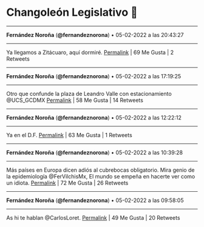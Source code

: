 # Changoleón Legislativo 🙈
*****
**Fernández Noroña** (**@fernandeznorona**) • 05-02-2022 a las 20:43:27
*****
Ya llegamos a Zitácuaro, aquí dormiré.
[Permalink](https://twitter.com/fernandeznorona/status/1490184338926977027) | 69 Me Gusta | 2 Retweets
*****
**Fernández Noroña** (**@fernandeznorona**) • 05-02-2022 a las 17:19:25
*****
Otro que confunde la plaza de Leandro Valle con estacionamiento ⁦@UCS_GCDMX⁩
[Permalink](https://twitter.com/fernandeznorona/status/1490132991263199234) | 58 Me Gusta | 14 Retweets
*****
**Fernández Noroña** (**@fernandeznorona**) • 05-02-2022 a las 12:22:12
*****
Ya en el D.F.
[Permalink](https://twitter.com/fernandeznorona/status/1490058197310320642) | 63 Me Gusta | 1 Retweets
*****
**Fernández Noroña** (**@fernandeznorona**) • 05-02-2022 a las 10:39:28
*****
Más países en Europa dicen adiós al cubrebocas obligatorio. Mira genio de la epidemiología ⁦@FerVilchisMx⁩, El mundo se empeña en hacerte ver como un idiota.
[Permalink](https://twitter.com/fernandeznorona/status/1490032343825977346) | 72 Me Gusta | 26 Retweets
*****
**Fernández Noroña** (**@fernandeznorona**) • 05-02-2022 a las 09:58:05
*****
As hi te hablan @CarlosLoret.
[Permalink](https://twitter.com/fernandeznorona/status/1490021927792136198) | 49 Me Gusta | 20 Retweets